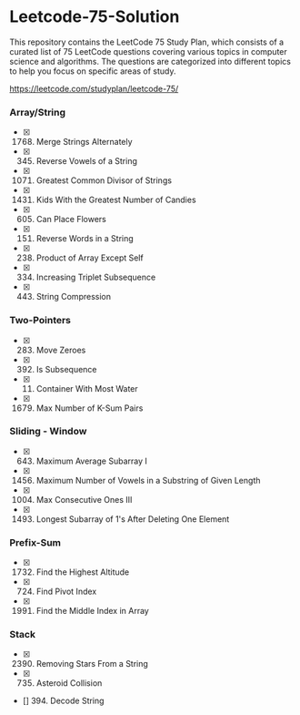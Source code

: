 # Leetcode-75-Solution
This repository contains the LeetCode 75 Study Plan, which consists of a curated list of 75 LeetCode questions covering various topics in computer science and algorithms. The questions are categorized into different topics to help you focus on specific areas of study.

https://leetcode.com/studyplan/leetcode-75/


### Array/String

- [x] 1768. Merge Strings Alternately
- [x] 345. Reverse Vowels of a String
- [x] 1071. Greatest Common Divisor of Strings
- [x] 1431. Kids With the Greatest Number of Candies
- [x] 605. Can Place Flowers
- [x] 151. Reverse Words in a String
- [x] 238. Product of Array Except Self
- [x] 334. Increasing Triplet Subsequence
- [x] 443. String Compression


### Two-Pointers

- [x] 283. Move Zeroes
- [x] 392. Is Subsequence
- [x] 11. Container With Most Water
- [x] 1679. Max Number of K-Sum Pairs


### Sliding - Window

- [x] 643. Maximum Average Subarray I
- [x] 1456. Maximum Number of Vowels in a Substring of Given Length
- [x] 1004. Max Consecutive Ones III
- [x] 1493. Longest Subarray of 1's After Deleting One Element

### Prefix-Sum

- [x] 1732. Find the Highest Altitude
- [x] 724. Find Pivot Index
- [x] 1991. Find the Middle Index in Array

### Stack

- [x] 2390. Removing Stars From a String
- [x] 735. Asteroid Collision
- [] 394. Decode String
